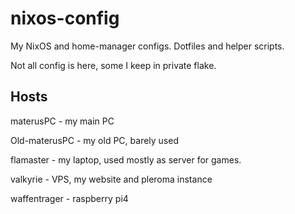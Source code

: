 # nixos-config
My NixOS and home-manager configs.
Dotfiles and helper scripts.

Not all config is here, some I keep in private flake.

## Hosts
materusPC - my main PC

Old-materusPC - my old PC, barely used

flamaster - my laptop, used mostly as server for games.

valkyrie - VPS, my website and pleroma instance

waffentrager - raspberry pi4


